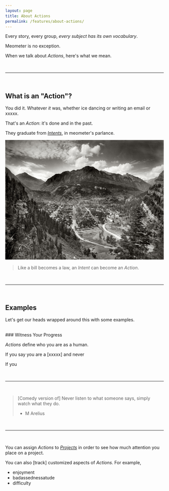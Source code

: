 ```yaml
---
layout: page
title: About Actions
permalink: /features/about-actions/
---
```


<!-- calls to action -->
[beta-signup]: https://beta.meometer.com

<!-- contact -->
[twitter]: https://twitter.com/meometer

<!-- local -->
[investors]: /investors/
[about-actions]: /features/about-actions/
[about-intents]: /features/about-intents/
[about-projects]: /features/about-projects/
[about-nudges]: /features/about-nudges/

<!-- in page -->
<!-- [we-want]: /investors/#we-want -->

<!-- external -->
<!-- [film-thief]: https://imdb.com/thief -->

<!-- images -->
[image-001]: /assets/image-001.jpg "Title 001"
[image-002]: /assets/image-002.jpg "Title 002"
[image-003]: /assets/image-003.jpg "Title 003"
[image-004]: /assets/image-004.jpg "Title 004"
[image-005]: /assets/image-005.jpg "Title 005"
[image-006]: /assets/image-006.jpg "Title 006"
[image-007]: /assets/image-007.jpg "Title 007"
[image-008]: /assets/image-008.jpg "Title 008"
[image-009]: /assets/image-009.jpg "Title 009"
[image-010]: /assets/image-010.jpg "Title 010"
[image-011]: /assets/image-011.jpg "Title 011"

<!-- /links -->

Every story, every group, _every subject has its own vocabulary_.

Meometer is no exception.

When we talk about _Actions_, here's what we mean.

<br />

---

<br />

## What is an "Action"?

You did it. Whatever *it* was, whether ice dancing or writing an email or xxxxx.

That's an _Action_: it's done and in the past.

They graduate from [_Intents_][about-intents], in meometer's parlance.

![image: Bill on Capitol Hill][image-001]

> Like a bill becomes a law, an _Intent_ can become an _Action_.

<br />

---

<br />

## Examples

Let's get our heads wrapped around this with some examples.


<br />
### Witness Your Progress

_Actions_ define who you are as a human.

If you say you are a [xxxxx] and never 

If you 

<br />

---

<br />

> [Comedy version of] Never listen to what someone says, simply watch what they do.
> - M Arelius

<br />

---

<br />

You can assign _Actions_ to [_Projects_][about-projects] in order to see how much attention you place on a project.

You can also [track] customized aspects of _Actions_. For example,

- enjoyment
- badassednessatude
- difficulty
